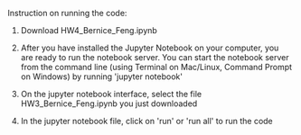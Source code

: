 Instruction on running the code:

1. Download HW4_Bernice_Feng.ipynb

2. After you have installed the Jupyter Notebook on your computer, you are ready to run the notebook server. You can start the notebook server from the command line (using Terminal on Mac/Linux, Command Prompt on Windows) by running 'jupyter notebook'

3. On the jupyter notebook interface, select the file HW3_Bernice_Feng.ipynb you just downloaded

4. In the jupyter notebook file, click on 'run' or 'run all' to run the code